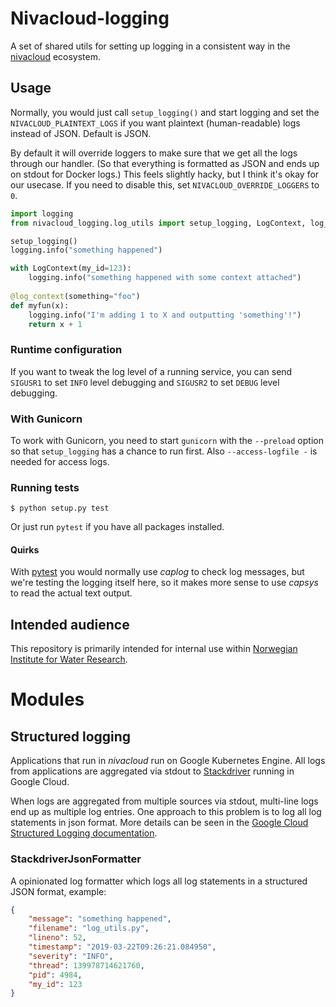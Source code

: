 # Nivacloud-logging

A set of shared utils for setting up logging in a consistent way in
the [nivacloud](https://github.com/NIVANorge/nivacloud) ecosystem.

## Usage

Normally, you would just call `setup_logging()` and start logging and
set the `NIVACLOUD_PLAINTEXT_LOGS` if you want plaintext (human-readable)
logs instead of JSON. Default is JSON.

By default it will override loggers to make sure that we get all the
logs through our handler. (So that everything is formatted as JSON and
ends up on stdout for Docker logs.) This feels slightly hacky, but I
think it's okay for our usecase. If you need to disable this, set
`NIVACLOUD_OVERRIDE_LOGGERS` to `0`.

```python
import logging
from nivacloud_logging.log_utils import setup_logging, LogContext, log_context

setup_logging()
logging.info("something happened")

with LogContext(my_id=123):
    logging.info("something happened with some context attached")
    
@log_context(something="foo")
def myfun(x):
    logging.info("I'm adding 1 to X and outputting 'something'!")
    return x + 1
```

### Runtime configuration

If you want to tweak the log level of a running service, you can 
send `SIGUSR1` to set `INFO` level debugging and `SIGUSR2` to set
`DEBUG` level debugging.

### With Gunicorn

To work with Gunicorn, you need to start `gunicorn` with the `--preload`
option so that `setup_logging` has a chance to run first. Also
`--access-logfile -` is needed for access logs.

### Running tests

```
$ python setup.py test
```

Or just run `pytest` if you have all packages installed.

#### Quirks

With [pytest](https://docs.pytest.org/en/latest/) you would normally 
use *caplog* to check log messages, but we're testing the logging
itself here, so it makes more sense to use *capsys* to read the
actual text output. 

## Intended audience

This repository is primarily intended for internal use within
[Norwegian Institute for Water Research](https://www.niva.no/).

# Modules

## Structured logging

Applications that run in *nivacloud* run on Google Kubernetes
Engine. All logs from applications are aggregated via stdout to
[Stackdriver](https://cloud.google.com/stackdriver/) running in Google
Cloud.

When logs are aggregated from multiple sources via stdout, multi-line
logs end up as multiple log entries. One approach to this problem is to
log all log statements in json format. More details can be seen in the
[Google Cloud Structured Logging
documentation](https://cloud.google.com/logging/docs/structured-logging).

### StackdriverJsonFormatter

A opinionated log formatter which logs all log statements in a
structured JSON format, example:

```json
{
    "message": "something happened",
    "filename": "log_utils.py",
    "lineno": 52,
    "timestamp": "2019-03-22T09:26:21.084950",
    "severity": "INFO",
    "thread": 139978714621760,
    "pid": 4984,
    "my_id": 123
}
```
